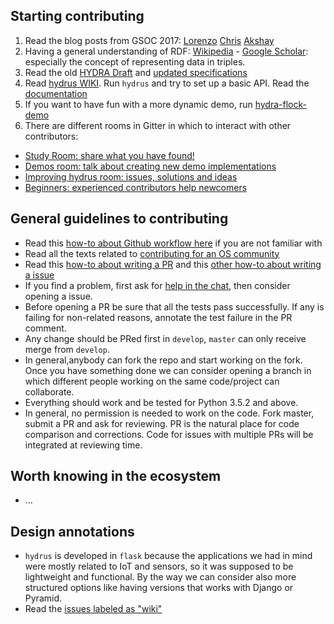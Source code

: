## Starting contributing

1. Read the blog posts from GSOC 2017: [Lorenzo](https://www.linkedin.com/pulse/gsoc-2017-python-hydra-making-summer-great-hacking-web-moriondo/) [Chris](https://gsocchrizandr.wordpress.com/the-book-of-hydrus/) [Akshay](https://xadahiya.github.io/Gsoc-Summary/)
2. Having a general understanding of RDF: [Wikipedia](https://en.wikipedia.org/wiki/Resource_Description_Framework) -  [Google Scholar](https://goo.gl/TCdYG3): especially the concept of representing data in triples.
3. Read the old [HYDRA Draft](https://www.hydra-cg.com/spec/latest/core/) and [updated specifications](https://github.com/HydraCG)
4. Read [hydrus WIKI](https://github.com/HTTP-APIs/hydrus/wiki). Run `hydrus` and try to set up a basic API. Read the [documentation](http://hydrus.readthedocs.io/en/latest/)
5. If you want to have fun with a more dynamic demo, run [hydra-flock-demo](https://github.com/HTTP-APIs/hydra-flock-demo)
6. There are different rooms in Gitter in which to interact with other contributors:
* [Study Room: share what you have found!](https://gitter.im/HTTP-APIs/Improving-Hydrus)
* [Demos room: talk about creating new demo implementations](https://gitter.im/HTTP-APIs/Demos-creation)
* [Improving hydrus room: issues, solutions and ideas](https://gitter.im/HTTP-APIs/Improving-Hydrus)
* [Beginners: experienced contributors help newcomers](https://gitter.im/HTTP-APIs/Beginners)

## General guidelines to contributing 
* Read this [how-to about Github workflow here](https://guides.github.com/introduction/flow/) if you are not familiar with
* Read all the texts related to [contributing for an OS community](https://github.com/HTTP-APIs/hydrus/tree/master/.github)
* Read this [how-to about writing a PR](https://github.com/blog/1943-how-to-write-the-perfect-pull-request) and this [other how-to about writing a issue](https://wiredcraft.com/blog/how-we-write-our-github-issues/)
* If you find a problem, first ask for [help in the chat](https://gitter.im/HTTP-APIs/Lobby), then consider opening a issue.
* Before opening a PR be sure that all the tests pass successfully. If any is failing for non-related reasons, annotate the test failure in the PR comment.
* Any change should be PRed first in `develop`, `master` can only receive merge from `develop`.
* In general,anybody can fork the repo and start working on the fork. Once you have something done we can consider opening a branch in which different people working on the same code/project can collaborate.
* Everything should work and be tested for Python 3.5.2 and above.
* In general, no permission is needed to work on the code. Fork master, submit a PR and ask for reviewing. PR is the natural place for code comparison and corrections. Code for issues with multiple PRs will be integrated at reviewing time.

## Worth knowing in the ecosystem
* ...


## Design annotations
* `hydrus` is developed in `flask` because the applications we had in mind were mostly related to IoT and sensors, so it was supposed to be lightweight and functional. By the way we can consider also more structured options like having versions that works with Django or Pyramid.
* Read the [issues labeled as "wiki"](https://github.com/HTTP-APIs/hydrus/issues?q=is%3Aissue+is%3Aopen+label%3Awiki)
